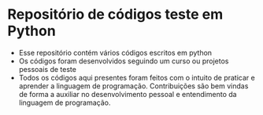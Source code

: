 # Repositório de códigos teste em Python
 - Esse repositório contém vários códigos escritos em python
 - Os códigos foram desenvolvidos seguindo um curso ou projetos pessoais de teste
 - Todos os códigos aqui presentes foram feitos com o intuito de praticar e aprender a linguagem de programação. Contribuições são bem vindas de forma a auxiliar no desenvolvimento pessoal e entendimento da linguagem de programação.